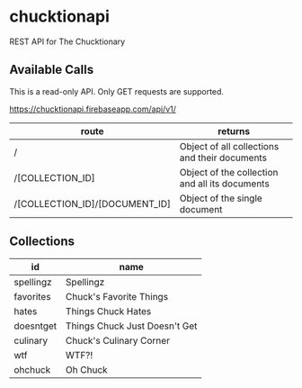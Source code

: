 # chucktionapi

REST API for The Chucktionary

## Available Calls

This is a read-only API. Only GET requests are supported.

https://chucktionapi.firebaseapp.com/api/v1/

route | returns
------|--------
/ | Object of all collections and their documents
/[COLLECTION_ID] | Object of the collection and all its documents
/[COLLECTION_ID]/[DOCUMENT_ID] | Object of the single document

## Collections

id | name
---|-----
spellingz | Spellingz
favorites | Chuck's Favorite Things
hates | Things Chuck Hates
doesntget | Things Chuck Just Doesn't Get
culinary | Chuck's Culinary Corner
wtf | WTF?!
ohchuck | Oh Chuck
